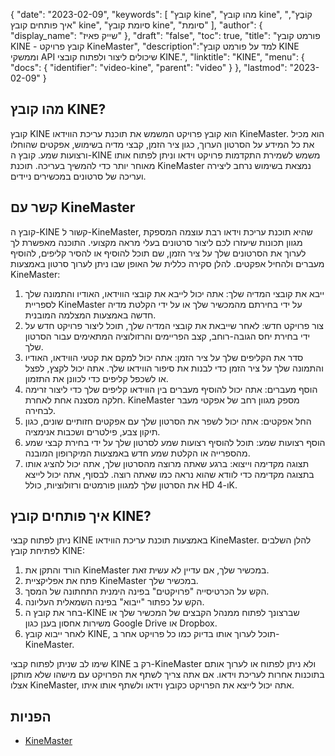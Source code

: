 {
"date": "2023-02-09",
  "keywords": [
"קובץ kine",
"מהו קובץ kine",
"קוֹבֶץ",
"איך פותחים קובץ kine",
"סיומת קובץ kine",
"סיומת"
],
  "author": {
"display_name": "שייק פאיז"
},
"draft": "false",
"toc": true,
"title": "פורמט קובץ KINE - קובץ פרויקט KineMaster",
  "description":"למד על פורמט קובץ KINE וממשקי API שיכולים ליצור ולפתוח קובצי KINE.",
  "linktitle": "KINE",
  "menu": {
    "docs": {
      "identifier": "video-kine",
      "parent": "video"
}
},
"lastmod": "2023-02-09"
}

## מהו קובץ KINE?

קובץ KINE הוא קובץ פרויקט המשמש את תוכנת עריכת הווידאו KineMaster. הוא מכיל את כל המידע על הסרטון הערוך, כגון ציר הזמן, קבצי מדיה בשימוש, אפקטים שהוחלו ורצועות שמע. קובץ ה-KINE משמש לשמירת התקדמות פרויקט וידאו וניתן לפתוח אותו מאוחר יותר כדי להמשיך בעריכה. תוכנת KineMaster נמצאת בשימוש נרחב ליצירה ועריכה של סרטונים במכשירים ניידים.

## קשר עם KineMaster

קובץ ה-KINE קשור ל-KineMaster, שהיא תוכנת עריכת וידאו רבת עוצמה המספקת מגוון תכונות שיעזרו לכם ליצור סרטונים בעלי מראה מקצועי. התוכנה מאפשרת לך לערוך את הסרטונים שלך על ציר הזמן, שם תוכל להוסיף או להסיר קליפים, להוסיף מעברים ולהחיל אפקטים. להלן סקירה כללית של האופן שבו ניתן לערוך סרטון באמצעות KineMaster:

1. ייבא את קובצי המדיה שלך: אתה יכול לייבא את קובצי הווידאו, האודיו והתמונה שלך לספריית KineMaster על ידי בחירתם מהמכשיר שלך או על ידי הקלטת מדיה חדשה באמצעות המצלמה המובנית.
2. צור פרויקט חדש: לאחר שייבאת את קובצי המדיה שלך, תוכל ליצור פרויקט חדש על ידי בחירת יחס הגובה-רוחב, קצב הפריימים והרזולוציה המתאימים עבור הסרטון שלך.
3. סדר את הקליפים שלך על ציר הזמן: אתה יכול למקם את קטעי הווידאו, האודיו והתמונה שלך על ציר הזמן כדי לבנות את סיפור הווידאו שלך. אתה יכול לקצץ, לפצל או לשכפל קליפים כדי לכוונן את התזמון.
4. הוסף מעברים: אתה יכול להוסיף מעברים בין הווידאו קליפים שלך כדי ליצור זרימה חלקה מסצנה אחת לאחרת. KineMaster מספק מגוון רחב של אפקטי מעבר לבחירה.
5. החל אפקטים: אתה יכול לשפר את הסרטון שלך עם אפקטים חזותיים שונים, כגון תיקון צבע, פילטרים ושכבות אנימציה.
6. הוסף רצועות שמע: תוכל להוסיף רצועות שמע לסרטון שלך על ידי בחירת קבצי שמע מהספרייה או הקלטת שמע חדש באמצעות המיקרופון המובנה.
7. תצוגה מקדימה וייצוא: ברגע שאתה מרוצה מהסרטון שלך, אתה יכול להציג אותו בתצוגה מקדימה כדי לוודא שהוא נראה כמו שאתה רוצה. לבסוף, אתה יכול לייצא את הסרטון שלך למגוון פורמטים ורזולוציות, כולל HD ו-4K.

## איך פותחים קובץ KINE?

ניתן לפתוח קבצי KINE באמצעות תוכנת עריכת הווידאו KineMaster. להלן השלבים לפתיחת קובץ KINE:

1. הורד והתקן את KineMaster במכשיר שלך, אם עדיין לא עשית זאת.
2. פתח את אפליקציית KineMaster במכשיר שלך.
3. הקש על הכרטיסייה "פרויקטים" בפינה הימנית התחתונה של המסך.
4. הקש על כפתור "ייבוא" בפינה השמאלית העליונה.
5. בחר את קובץ ה-KINE שברצונך לפתוח ממנהל הקבצים של המכשיר שלך או משירות אחסון בענן כגון Google Drive או Dropbox.
6. לאחר ייבוא קובץ KINE, תוכל לערוך אותו בדיוק כמו כל פרויקט אחר ב-KineMaster.

שימו לב שניתן לפתוח קבצי KINE רק ב-KineMaster ולא ניתן לפתוח או לערוך אותם בתוכנות אחרות לעריכת וידאו. אם אתה צריך לשתף את הפרויקט עם מישהו שלא מותקן אצלו KineMaster, אתה יכול לייצא את הפרויקט כקובץ וידאו ולשתף אותו איתו.

## הפניות
* [KineMaster](https://www.kinemaster.com/)

